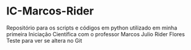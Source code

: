 # IC-Marcos-Rider
Repositório para os scripts e códigos em python utilizado em minha primeira Iniciação Científica com o professor Marcos Julio Rider Flores
Teste para ver se altera no Git

